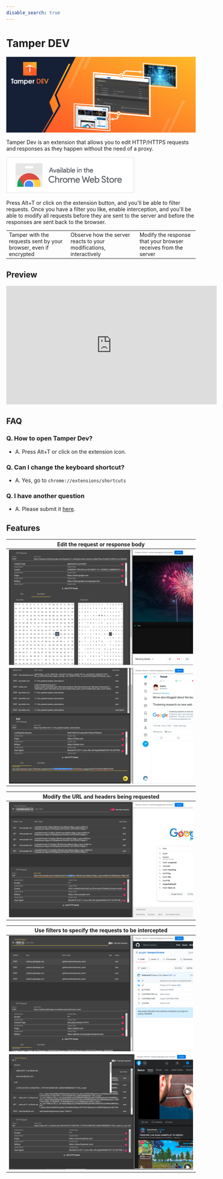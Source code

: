 ```yaml
---
disable_search: true
---
```


# Tamper DEV
![Tamper Dev logo and an illustration showing the tool in the middle between the browser and a datacenter](assets/tamper%20dev%201400x560.png)

Tamper Dev is an extension that allows you to edit HTTP/HTTPS requests and responses as they happen without the need of a proxy.

[![Avaliable in the Chrome Web Store](assets/cws.png)](https://chrome.google.com/webstore/detail/tamper-chrome/mdemppnhjflbejfbnlddahjbpdbeejnn)

Press Alt+T or click on the extension button, and you'll be able to filter requests. Once you have a filter you like, enable interception, and you'll be able to modify all requests before they are sent to the server and before the responses are sent back to the browser.

| | | |
|---|---|---|
| Tamper with the requests sent by your browser, even if encrypted | Observe how the server reacts to your modifications, interactively | Modify the response that your browser receives from the server |

## Preview

<iframe width="560" height="315" src="https://www.youtube.com/embed/YNAt6kHm3yo?rel=0&modestbranding=1&controls=0" frameborder="0" allow="accelerometer; autoplay; clipboard-write; encrypted-media; gyroscope; picture-in-picture" allowfullscreen></iframe>

## FAQ

### Q. How to open Tamper Dev?
 - A. Press Alt+T or click on the extension icon.

### Q. Can I change the keyboard shortcut?
 - A. Yes, go to `chrome://extensions/shortcuts`

### Q. I have another question
 - A. Please submit it [here](https://github.com/google/tamperchrome/discussions/new).

## Features

| Edit the request or response body |
| --- |
| ![Screenshot of the extension showing a user editing a protobuff message with a hex editor](assets/1.png) |
| ![Screenshot of the extension showing a user modifying a twitter HTTP request](assets/5.png) |


| Modify the URL and headers being requested |
| --- |
| ![Screenshot of the extension showing a user modifying a URL sent by Google Search](assets/2.png) |


| Use filters to specify the requests to be intercepted |
| --- |
| ![Screenshot of the extension showing a user filtering POST requests](assets/3.png) |
| ![Screenshot of the extension showing an autocomplete with all options to filter by](assets/4.png) |

